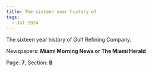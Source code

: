 ```yaml
---  
title: The sixteen year history of  
tags:  
  - Jul 1924  
---  
```

  
The sixteen year history of Gulf Refining Company.  
  
Newspapers: **Miami Morning News or The Miami Herald**  
  
Page: **7**, Section: **B** 
